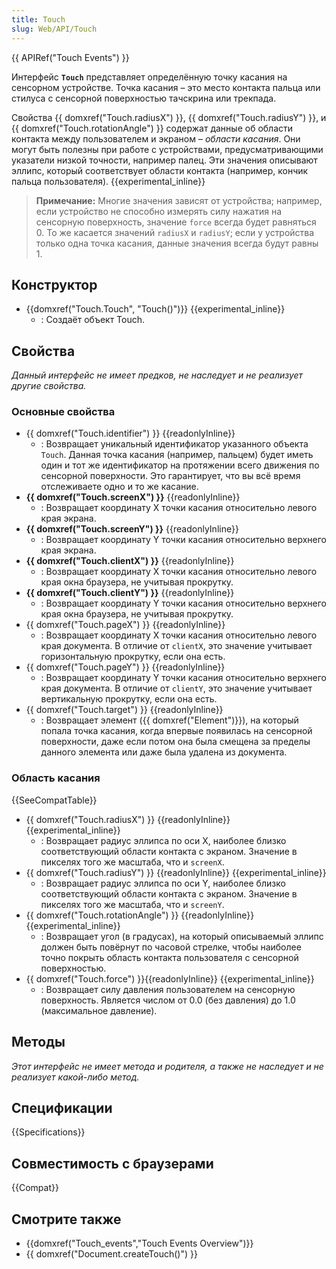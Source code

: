 ```yaml
---
title: Touch
slug: Web/API/Touch
---
```


{{ APIRef("Touch Events") }}

Интерфейс **`Touch`** представляет определённую точку касания на сенсорном устройстве. Точка касания – это место контакта пальца или стилуса с сенсорной поверхностью тачскрина или трекпада.

Свойства {{ domxref("Touch.radiusX") }}, {{ domxref("Touch.radiusY") }}, и {{ domxref("Touch.rotationAngle") }} содержат данные об области контакта между пользователем и экраном – _области касания_. Они могут быть полезны при работе с устройствами, предусматривающими указатели низкой точности, например палец. Эти значения описывают эллипс, который соответствует области контакта (например, кончик пальца пользователя). {{experimental_inline}}

> **Примечание:** Многие значения зависят от устройства; например, если устройство не способно измерять силу нажатия на сенсорную поверхность, значение `force` всегда будет равняться 0. То же касается значений `radiusX` и `radiusY`; если у устройства только одна точка касания, данные значения всегда будут равны 1.

## Конструктор

- {{domxref("Touch.Touch", "Touch()")}} {{experimental_inline}}
  - : Создаёт объект Touch.

## Свойства

_Данный интерфейс не имеет предков, не наследует и не реализует другие свойства._

### Основные свойства

- {{ domxref("Touch.identifier") }} {{readonlyInline}}
  - : Возвращает уникальный идентификатор указанного объекта `Touch`. Данная точка касания (например, пальцем) будет иметь один и тот же идентификатор на протяжении всего движения по сенсорной поверхности. Это гарантирует, что вы всё время отслеживаете одно и то же касание.
- **{{ domxref("Touch.screenX") }}** {{readonlyInline}}
  - : Возвращает координату X точки касания относительно левого края экрана.
- **{{ domxref("Touch.screenY") }}** {{readonlyInline}}
  - : Возвращает координату Y точки касания относительно верхнего края экрана.
- **{{ domxref("Touch.clientX") }}** {{readonlyInline}}
  - : Возвращает координату X точки касания относительно левого края окна браузера, не учитывая прокрутку.
- **{{ domxref("Touch.clientY") }}** {{readonlyInline}}
  - : Возвращает координату Y точки касания относительно верхнего края окна браузера, не учитывая прокрутку.
- {{ domxref("Touch.pageX") }} {{readonlyInline}}
  - : Возвращает координату X точки касания относительно левого края документа. В отличие от `clientX`, это значение учитывает горизонтальную прокрутку, если она есть.
- {{ domxref("Touch.pageY") }} {{readonlyInline}}
  - : Возвращает координату Y точки касания относительно верхнего края документа. В отличие от `clientY`, это значение учитывает вертикальную прокрутку, если она есть.
- {{ domxref("Touch.target") }} {{readonlyInline}}
  - : Возвращает элемент ({{ domxref("Element")}}), на который попала точка касания, когда впервые появилась на сенсорной поверхности, даже если потом она была смещена за пределы данного элемента или даже была удалена из документа.

### Область касания

{{SeeCompatTable}}

- {{ domxref("Touch.radiusX") }} {{readonlyInline}} {{experimental_inline}}
  - : Возвращает радиус эллипса по оси X, наиболее близко соответствующий области контакта с экраном. Значение в пикселях того же масштаба, что и `screenX`.
- {{ domxref("Touch.radiusY") }} {{readonlyInline}} {{experimental_inline}}
  - : Возвращает радиус эллипса по оси Y, наиболее близко соответствующий области контакта с экраном. Значение в пикселях того же масштаба, что и `screenY`.
- {{ domxref("Touch.rotationAngle") }} {{readonlyInline}} {{experimental_inline}}
  - : Возвращает угол (в градусах), на который описываемый эллипс должен быть повёрнут по часовой стрелке, чтобы наиболее точно покрыть область контакта пользователя с сенсорной поверхностью.
- {{ domxref("Touch.force") }}{{readonlyInline}} {{experimental_inline}}
  - : Возвращает силу давления пользователем на сенсорную поверхность. Является числом от 0.0 (без давления) до 1.0 (максимальное давление).

## Методы

_Этот интерфейс не имеет метода и родителя, а также не наследует и не реализует какой-либо метод._

## Спецификации

{{Specifications}}

## Совместимость с браузерами

{{Compat}}

## Смотрите также

- {{domxref("Touch_events","Touch Events Overview")}}
- {{ domxref("Document.createTouch()") }}

<!---->
